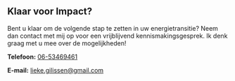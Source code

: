 ## Klaar voor Impact?

Bent u klaar om de volgende stap te zetten in uw energietransitie? Neem dan contact met mij op voor een vrijblijvend kennismakingsgesprek. Ik denk graag met u mee over de mogelijkheden!

**Telefoon:** [06-53469461](tel:0653469461)

**E-mail:** [lieke.gilissen@gmail.com](mailto:lieke.gilissen@gmail.com)